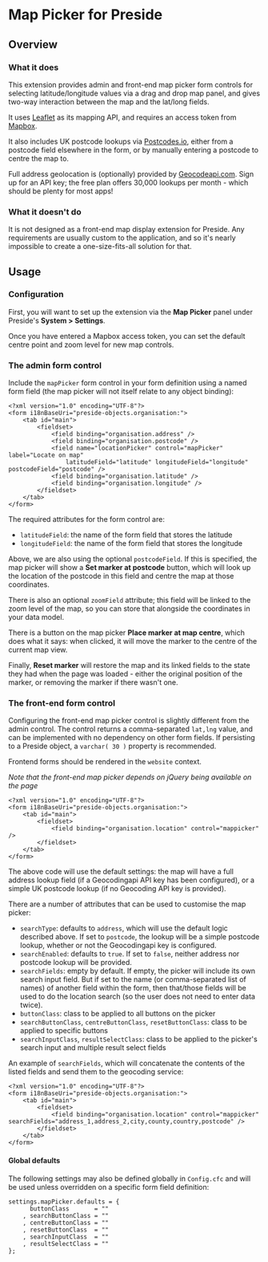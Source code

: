# Map Picker for Preside

## Overview

### What it does

This extension provides admin and front-end map picker form controls for selecting latitude/longitude values via a drag and drop map panel, and gives two-way interaction between the map and the lat/long fields.

It uses [Leaflet](https://leafletjs.com/) as its mapping API, and requires an access token from [Mapbox](https://www.mapbox.com/).

It also includes UK postcode lookups via [Postcodes.io](https://postcodes.io/), either from a postcode field elsewhere in the form, or by manually entering a postcode to centre the map to.

Full address geolocation is (optionally) provided by [Geocodeapi.com](https://geocodeapi.com/). Sign up for an API key; the free plan offers 30,000 lookups per month - which should be plenty for most apps!

### What it doesn't do

It is not designed as a front-end map display extension for Preside. Any requirements are usually custom to the application, and so it's nearly impossible to create a one-size-fits-all solution for that.

## Usage

### Configuration

First, you will want to set up the extension via the **Map Picker** panel under Preside's **System > Settings**.

Once you have entered a Mapbox access token, you can set the default centre point and zoom level for new map controls.

### The admin form control

Include the `mapPicker` form control in your form definition using a named form field (the map picker will not itself relate to any object binding):

```
<?xml version="1.0" encoding="UTF-8"?>
<form i18nBaseUri="preside-objects.organisation:">
	<tab id="main">
		<fieldset>
			<field binding="organisation.address" />
			<field binding="organisation.postcode" />
			<field name="locationPicker" control="mapPicker" label="Locate on map"
				latitudeField="latitude" longitudeField="longitude" postcodeField="postcode" />
			<field binding="organisation.latitude" />
			<field binding="organisation.longitude" />
		</fieldset>
	</tab>
</form>
```

The required attributes for the form control are:

- `latitudeField`: the name of the form field that stores the latitude
- `longitudeField`: the name of the form field that stores the longitude

Above, we are also using the optional `postcodeField`. If this is specified, the map picker will show a **Set marker at postcode** button, which will look up the location of the postcode in this field and centre the map at those coordinates.

There is also an optional `zoomField` attribute; this field will be linked to the zoom level of the map, so you can store that alongside the coordinates in your data model.

There is a button on the map picker **Place marker at map centre**, which does what it says: when clicked, it will move the marker to the centre of the current map view.

Finally, **Reset marker** will restore the map and its linked fields to the state they had when the page was loaded - either the original position of the marker, or removing the marker if there wasn't one.

### The front-end form control

Configuring the front-end map picker control is slightly different from the admin control. The control returns a comma-separated `lat,lng` value, and can be implemented with no dependency on other form fields. If persisting to a Preside object, a `varchar( 30 )` property is recommended.

Frontend forms should be rendered in the `website` context.

*Note that the front-end map picker depends on jQuery being available on the page*

```
<?xml version="1.0" encoding="UTF-8"?>
<form i18nBaseUri="preside-objects.organisation:">
	<tab id="main">
		<fieldset>
			<field binding="organisation.location" control="mappicker" />
		</fieldset>
	</tab>
</form>
```

The above code will use the default settings: the map will have a full address lookup field (if a Geocodingapi API key has been configured), or a simple UK postcode lookup (if no Geocoding API key is provided).

There are a number of attributes that can be used to customise the map picker:

- `searchType`: defaults to `address`, which will use the default logic described above. If set to `postcode`, the lookup will be a simple postcode lookup, whether or not the Geocodingapi key is configured.
- `searchEnabled`: defaults to `true`. If set to `false`, neither address nor postcode lookup will be provided.
- `searchFields`: empty by default. If empty, the picker will include its own search input field. But if set to the name (or comma-separated list of names) of another field within the form, then that/those fields will be used to do the location search (so the user does not need to enter data twice).
- `buttonClass`: class to be applied to all buttons on the picker
- `searchButtonClass`, `centreButtonClass`, `resetButtonClass`: class to be applied to specific buttons
- `searchInputClass`, `resultSelectClass`: class to be applied to the picker's search input and multiple result select fields

An example of `searchFields`, which will concatenate the contents of the listed fields and send them to the geocoding service:

```
<?xml version="1.0" encoding="UTF-8"?>
<form i18nBaseUri="preside-objects.organisation:">
	<tab id="main">
		<fieldset>
			<field binding="organisation.location" control="mappicker" searchFields="address_1,address_2,city,county,country,postcode" />
		</fieldset>
	</tab>
</form>
```

#### Global defaults

The following settings may also be defined globally in `Config.cfc` and will be used unless overridden on a specific form field definition:

```
settings.mapPicker.defaults = {
	  buttonClass       = ""
	, searchButtonClass = ""
	, centreButtonClass = ""
	, resetButtonClass  = ""
	, searchInputClass  = ""
	, resultSelectClass = ""
};
```